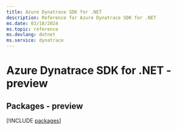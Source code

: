 ```yaml
---
title: Azure Dynatrace SDK for .NET
description: Reference for Azure Dynatrace SDK for .NET
ms.date: 03/18/2024
ms.topic: reference
ms.devlang: dotnet
ms.service: dynatrace
---
```

# Azure Dynatrace SDK for .NET - preview
## Packages - preview
[!INCLUDE [packages](dynatrace-index.md)]